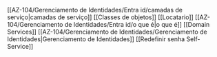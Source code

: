 [[AZ-104/Gerenciamento de Identidades/Entra id/camadas de serviço|camadas de serviço]]
[[Classes de objetos]]
[[Locatario]]
[[AZ-104/Gerenciamento de Identidades/Entra id/o que é|o que é]]
[[Domain Services]]
[[AZ-104/Gerenciamento de Identidades/Gerenciamento de Identidades|Gerenciamento de Identidades]]
[[Redefinir senha Self-Service]]



